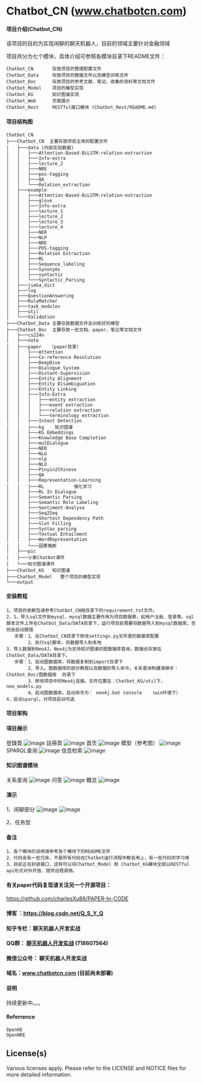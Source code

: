 # Chatbot_CN  (www.chatbotcn.com)

#### 项目介绍(Chatbot_CN)
该项目的目的为实现闲聊的聊天机器人，目前的领域主要针对金融领域

项目共分为七个模块，具体介绍可参照各模块目录下README文件：

    Chatbot_CN       存放项目的整理配置文件
    Chatbot_Data     存放项目的数据文件以及模型训练文件
    Chatbot_Doc      存放项目的参考文献、笔记、收集的资料等文档文件
    Chatbot_Model    项目的模型实现
    Chatbot_KG       知识图谱实现
    Chatbot_Web      页面展示
    Chatbot_Rest     RESTful接口模块 (Chatbot_Rest/README.md)



#### 项目结构图

```
Chatbot_CN
├───Chatbot_CN  主要存放项目主体的配置文件
│   ├───data (内部实验数据)
│   │   ├───Attention-Based-BiLSTM-relation-extraction
│   │   ├───Info-extra
│   │   ├───lecture_2
│   │   ├───NRE
│   │   ├───pos-tagging
│   │   ├───QA
│   │   └───Relation_extraction
│   ├───example
│   │   ├───Attention-Based-BiLSTM-relation-extraction
│   │   ├───glove
│   │   ├───Info-extra
│   │   ├───lecture_1
│   │   ├───lecture_2
│   │   ├───lecture_3
│   │   ├───lecture_4
│   │   ├───NER
│   │   ├───NLP
│   │   ├───NRE
│   │   ├───POS-tagging
│   │   ├───Relation Extraction
│   │   ├───RL
│   │   ├───Sequence_labeling
│   │   ├───Synonyms
│   │   ├───syntactic
│   │   └───Syntactic_Parsing
│   ├───jieba_dict
│   ├───log
│   ├───QuestionAnswering
│   ├───RuleMatcher
│   ├───task_modules
│   ├───util
│   └───Validation
├───Chatbot_Data 主要存放数据文件及训练好的模型
├───Chatbot_Doc  主要存放一些文档，paper，笔记等文档文件
│   ├───cs224n
│   ├───note
│   ├───paper   （paper目录）
│   │   ├───Attention
│   │   ├───Co-reference Resolution
│   │   ├───DeepDive
│   │   ├───Dialogue System
│   │   ├───Distant-Supervision
│   │   ├───Entity Alignment
│   │   ├───Entity Disambiguation
│   │   ├───Entity Linking
│   │   ├───Info-Extra
│   │   │   ├───entity extraction
│   │   │   ├───event extraction
│   │   │   ├───relation extraction
│   │   │   └───terminology extraction
│   │   ├───Intent Detection
│   │   ├───kg    知识图谱
│   │   ├───KG Embeddings
│   │   ├───Knowledge Base Completion
│   │   ├───mulDialogue
│   │   ├───NER
│   │   ├───NLG
│   │   ├───nlp
│   │   ├───NLU
│   │   ├───Pinyin2Chinese
│   │   ├───QA
│   │   ├───Representation-Learning
│   │   ├───RL           强化学习
│   │   ├───RL In Dialogue
│   │   ├───Semantic Parsing
│   │   ├───Semantic Role Labeling
│   │   ├───Sentiment-Analyse
│   │   ├───Seq2Seq
│   │   ├───Shortest Dependency Path
│   │   ├───Slot Filling
│   │   ├───Syntax parsing
│   │   ├───Textual Entailment
│   │   ├───WordRepresentation
│   │   └───因果推断
│   ├───pic
│   ├───小象Chatbot课件
│   └───知识图谱课件
├───Chatbot_KG   知识图谱
├───Chatbot_Model   整个项目的模型实现
└───output

```

#### 安装教程

    1、项目的依赖包请参考Chatbot_CN根目录下的requirement.txt文件。
    2、1、导入sql文件到mysql，mysql数据主要作用为项目数据表，如用户注册、登录等。sql脚本文件上传在Chatbot_Data/DATA目录下，运行项目前需要将数据导入到mysql数据库，否则会启动报错
       步骤：1、在Chatbot_CN目录下修改settings.py文件里的数据库配置
            2、执行sql脚本，将数据导入到本地
    3、导入数据到Neo4J，Neo4j为支持知识图谱的图数据库查询，数据也存放在Chatbot_Data/DATA目录下。
       步骤：1、启动图数据库，将数据复制到import目录下
            2、导入。图数据库的部分教程以及数据的导入命令，关系查询构建请移步：Chatbot_Doc/图数据库  目录下
            3、修改项目中的Neo4j连接。文件位置在：Chatbot_KG/util下，neo_models.py
            4、启动图数据库。启动命令为： neo4j.bat console   （win环境下）
    4、启动sparql。对项目启动可选        
    
    
#### 项目架构
    
    
#### 項目展示
登錄頁
![image](Chatbot_Data/image/login.png)
註冊頁
![image](Chatbot_Data/image/register.png)
首页
![image](Chatbot_Data/image/main.png)
模型（参考图）
![image](Chatbot_Data/image/model.png)
SPARQL查询
![image](Chatbot_Data/image/sparql.png)
信息检索
![image](Chatbot_Data/image/信息检索.png)

#### 知识图谱模块
关系查询
![image](Chatbot_Data/image/关系查询.png)
问答
![image](Chatbot_Data/image/农业问答.png)
概览
![image](Chatbot_Data/image/知识图谱概览.png)

#### 演示
1、闲聊部分
![image](Chatbot_Data/image/chat_1.jpg)
![image](Chatbot_Data/image/chat_2.jpg)

2、任务型


#### 备注
    1、各个模块的说明请参考各个模块下的README文件
    2、代码会有一些冗余，不是所有代码在Chatbot运行流程中都会用上，有一些代码供学习用
    3、目前正在封装接口，这样可以将Chatbot_Model 和 Chatbot_KG模块全部以RESTful api形式对外开放，提供远程调用。



#### 有关paper代码复现请关注另一个开源项目：
https://github.com/charlesXu86/PAPER-In-CODE

#### 博客 ：https://blog.csdn.net/Q_S_Y_Q

#### 知乎专栏：聊天机器人开发实战

#### QQ群： [聊天机器人开发实战](点击链接加入群聊【聊天机器人开发实战】：https://jq.qq.com/?_wv=1027&k=5ypCd1S) (718607564)

#### 微信公众号： 聊天机器人开发实战

#### 域名：www.chatbotcn.com (目前尚未部署)

#### 说明
持续更新中。。。


#### Referrence
    OpenKE
    OpenNRE

License(s)
----------
Various licenses apply. Please refer to the LICENSE and NOTICE files for more
detailed information.